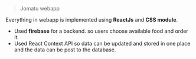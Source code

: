 > Jomatu webapp

Everything in webapp is implemented using **ReactJs** and **CSS module**.

* Used **firebase** for a backend. so users choose available food and order it.
* Used React Context API so data can be updated and stored in one place and the data can be post to the database.
